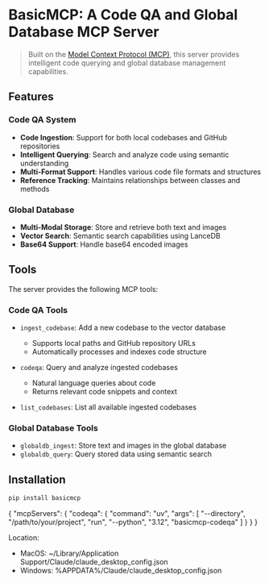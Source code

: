 # BasicMCP: A Code QA and Global Database MCP Server

> Built on the [Model Context Protocol (MCP)](https://modelcontextprotocol.io/introduction), this server provides intelligent code querying and global database management capabilities.

## Features

### Code QA System
- **Code Ingestion**: Support for both local codebases and GitHub repositories
- **Intelligent Querying**: Search and analyze code using semantic understanding
- **Multi-Format Support**: Handles various code file formats and structures
- **Reference Tracking**: Maintains relationships between classes and methods

### Global Database
- **Multi-Modal Storage**: Store and retrieve both text and images
- **Vector Search**: Semantic search capabilities using LanceDB
- **Base64 Support**: Handle base64 encoded images

## Tools

The server provides the following MCP tools:

### Code QA Tools
- `ingest_codebase`: Add a new codebase to the vector database
  - Supports local paths and GitHub repository URLs
  - Automatically processes and indexes code structure

- `codeqa`: Query and analyze ingested codebases
  - Natural language queries about code
  - Returns relevant code snippets and context

- `list_codebases`: List all available ingested codebases

### Global Database Tools
- `globaldb_ingest`: Store text and images in the global database
- `globaldb_query`: Query stored data using semantic search

## Installation

```bash
pip install basicmcp
```
{
  "mcpServers": {
    "codeqa": {
      "command": "uv",
      "args": [
        "--directory",
        "/path/to/your/project",
        "run",
        "--python",
        "3.12",
        "basicmcp-codeqa"
      ]
    }
  }
}

Location:

- MacOS: ~/Library/Application Support/Claude/claude_desktop_config.json
- Windows: %APPDATA%/Claude/claude_desktop_config.json


